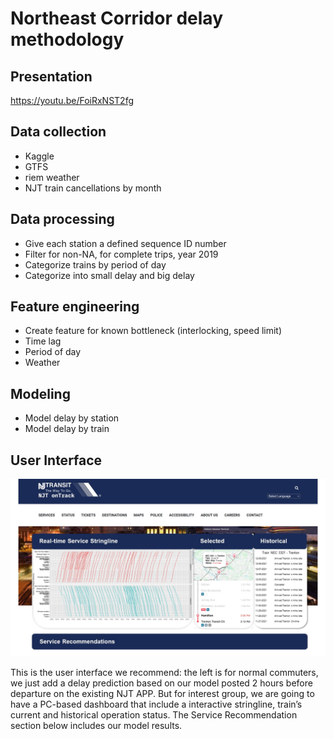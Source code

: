 # Northeast Corridor delay methodology

## Presentation
https://youtu.be/FoiRxNST2fg
## Data collection

- Kaggle
- GTFS
- riem weather
- NJT train cancellations by month

## Data processing

- Give each station a defined sequence ID number
- Filter for non-NA, for complete trips, year 2019
- Categorize trains by period of day
- Categorize into small delay and big delay

## Feature engineering

- Create feature for known bottleneck (interlocking, speed limit)
- Time lag
- Period of day
- Weather

## Modeling

- Model delay by station
- Model delay by train

## User Interface

![arch.diagram](https://github.com/bensh3/musa508-final/blob/main/figs/Presentation1.jpg)

This is the user interface we recommend: the left is for normal commuters, we just add a delay prediction based on our model posted 2 hours before departure on the existing NJT APP. But for interest group, we are going to have a PC-based dashboard that include a interactive stringline, train’s current and historical operation status. The Service Recommendation section below includes our model results.
